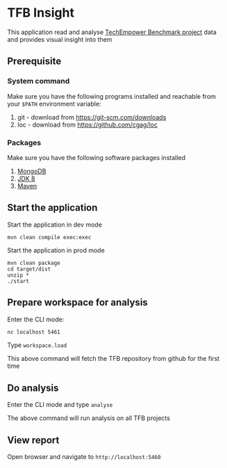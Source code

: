# TFB Insight

This application read and analyse [TechEmpower Benchmark project](https://github.com/TechEmpower/FrameworkBenchmarks/) data and provides visual insight into them 

## Prerequisite

### System command

Make sure you have the following programs installed and reachable from your `$PATH` environment variable: 

1. git - download from https://git-scm.com/downloads
2. loc - download from https://github.com/cgag/loc

### Packages

Make sure you have the following software packages installed

1. [MongoDB](https://docs.mongodb.com/manual/administration/install-community/) 
2. [JDK 8](http://www.oracle.com/technetwork/java/javase/downloads/index.html)
3. [Maven](http://maven.apache.org/download.cgi)

## Start the application

Start the application in dev mode

```
mvn clean compile exec:exec
```

Start the application in prod mode

```
mvn clean package
cd target/dist
unzip *
./start
```

## Prepare workspace for analysis

Enter the CLI mode:

```bash
nc localhost 5461
``` 

Type `workspace.load`

This above command will fetch the TFB repository from github for the first time

## Do analysis

Enter the CLI mode and type `analyse`

The above command will run analysis on all TFB projects 

## View report

Open browser and navigate to `http://localhost:5460`